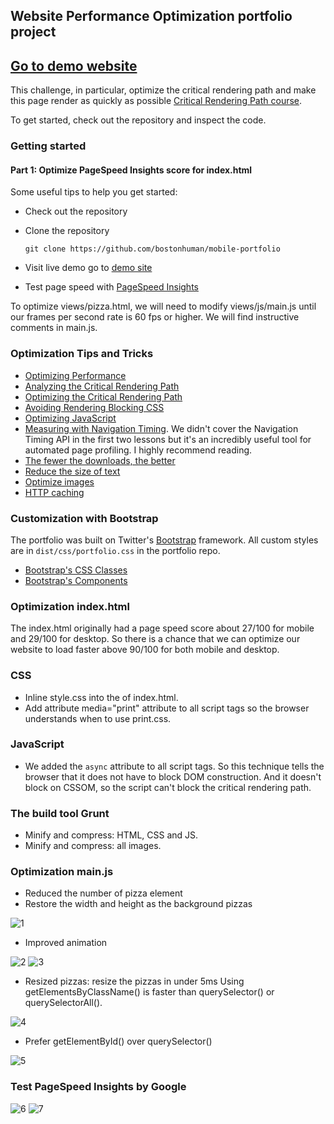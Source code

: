 ## Website Performance Optimization portfolio project

## [Go to demo website](http://bostonhuman.github.io/mobile-portfolio)

This challenge, in particular, optimize the critical rendering path and make this page render as quickly as possible [Critical Rendering Path course](https://www.udacity.com/course/ud884).

To get started, check out the repository and inspect the code.

### Getting started

#### Part 1: Optimize PageSpeed Insights score for index.html

Some useful tips to help you get started:

* Check out the repository
* Clone the repository 

  ```
  git clone https://github.com/bostonhuman/mobile-portfolio
  
  ```
* Visit live demo go to [demo site](http://bostonhuman.github.io/mobile-portfolio)
* Test page speed with [PageSpeed Insights](https://developers.google.com/speed/pagespeed/insights/)

To optimize views/pizza.html, we will need to modify views/js/main.js until our frames per second rate is 60 fps or higher. We will find instructive comments in main.js.  

### Optimization Tips and Tricks
* [Optimizing Performance](https://developers.google.com/web/fundamentals/performance/ "web performance")
* [Analyzing the Critical Rendering Path](https://developers.google.com/web/fundamentals/performance/critical-rendering-path/analyzing-crp.html "analyzing crp")
* [Optimizing the Critical Rendering Path](https://developers.google.com/web/fundamentals/performance/critical-rendering-path/optimizing-critical-rendering-path.html "optimize the crp!")
* [Avoiding Rendering Blocking CSS](https://developers.google.com/web/fundamentals/performance/critical-rendering-path/render-blocking-css.html "render blocking css")
* [Optimizing JavaScript](https://developers.google.com/web/fundamentals/performance/critical-rendering-path/adding-interactivity-with-javascript.html "javascript")
* [Measuring with Navigation Timing](https://developers.google.com/web/fundamentals/performance/critical-rendering-path/measure-crp.html "nav timing api"). We didn't cover the Navigation Timing API in the first two lessons but it's an incredibly useful tool for automated page profiling. I highly recommend reading.
* <a href="https://developers.google.com/web/fundamentals/performance/optimizing-content-efficiency/eliminate-downloads.html">The fewer the downloads, the better</a>
* <a href="https://developers.google.com/web/fundamentals/performance/optimizing-content-efficiency/optimize-encoding-and-transfer.html">Reduce the size of text</a>
* <a href="https://developers.google.com/web/fundamentals/performance/optimizing-content-efficiency/image-optimization.html">Optimize images</a>
* <a href="https://developers.google.com/web/fundamentals/performance/optimizing-content-efficiency/http-caching.html">HTTP caching</a>

### Customization with Bootstrap
The portfolio was built on Twitter's <a href="http://getbootstrap.com/">Bootstrap</a> framework. All custom styles are in `dist/css/portfolio.css` in the portfolio repo.

* <a href="http://getbootstrap.com/css/">Bootstrap's CSS Classes</a>
* <a href="http://getbootstrap.com/components/">Bootstrap's Components</a>

### Optimization index.html

The index.html originally had a page speed score about 27/100 for mobile
and 29/100 for desktop. So there is a chance that we can optimize our 
website to load faster above 90/100 for both mobile and desktop.

### CSS

* Inline style.css into the <head> of index.html.
* Add attribute media="print" attribute to all script tags so the browser understands when to use print.css.

### JavaScript

* We added the `async` attribute to all script tags. So this technique tells the browser that it does not have to block DOM construction. And it doesn't block on CSSOM, so the script can't block the critical rendering path.

### The build tool Grunt

* Minify and compress: HTML, CSS and JS.
* Minify and compress: all images.

### Optimization main.js

* Reduced the number of pizza element
* Restore the width and height as the background pizzas

![1](https://cloud.githubusercontent.com/assets/18538482/15685539/1b1038da-273a-11e6-8963-999d598c5aa3.png)

* Improved animation

![2](https://cloud.githubusercontent.com/assets/18538482/15685783/4f8211c8-273b-11e6-9796-9887b25e8f8d.png)
![3](https://cloud.githubusercontent.com/assets/18538482/15657655/c88ccf4c-2680-11e6-81d5-ef58d01b3bb7.png)

* Resized pizzas: resize the pizzas in under 5ms
Using getElementsByClassName() is faster than querySelector() or querySelectorAll().

![4](https://cloud.githubusercontent.com/assets/18538482/15657737/cfa53f70-2681-11e6-8a96-2e26c47f284e.png)

* Prefer getElementById() over querySelector()

![5](https://cloud.githubusercontent.com/assets/18538482/15657956/43f3b814-2684-11e6-9d20-f4310dca6e22.png)

### Test PageSpeed Insights by Google

![6](https://cloud.githubusercontent.com/assets/18538482/15658017/6799f700-2685-11e6-8e71-3037e6c75472.png)
![7](https://cloud.githubusercontent.com/assets/18538482/15658032/99522c18-2685-11e6-8bd2-9b59cfc3576d.png)
